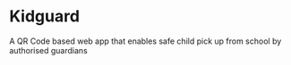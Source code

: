 # Kidguard
A QR Code based web app that enables safe child pick up from school by authorised guardians 
